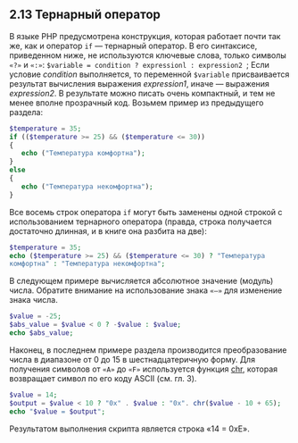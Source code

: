 ## 2.13 Тернарный оператор
В языке РНР предусмотрена конструкция, которая работает почти так же,
как и оператор `if` — тернарный оператор. В его синтаксисе, приведенном ниже, не используются ключевые слова, только символы `«?»` и `«:»`:
`$variable = condition ? expressionl : expression2 `;
Если условие *condition* выполняется, то переменной `$variable` 
присваивается результат вычисления выражения *expression1*, иначе — выражения  *expression2*. В результате можно писать очень компактный, и тем не менее  вполне прозрачный код. Возьмем пример из предыдущего раздела:
```php
$temperature = 35;
if (($temperature >= 25) && ($temperature <= 30))
{
   echo ("Температура комфортна");
}
else
{
   echo ("Температура некомфортна");
}
```
Все восемь строк оператора `if` могут быть заменены одной строкой с 
использованием тернарного оператора (правда, строка получается достаточно 
длинная, и в книге она разбита на две):
```php
$temperature = 35;
echo ($temperature >= 25) && ($temperature <= 30) ? "Температура
комфортна" : "Температура некомфортна";
```
В следующем примере вычисляется абсолютное значение (модуль) числа. 
Обратите внимание на использование знака `«—»` для изменение знака числа.  

```php
$value = -25;
$abs_value = $value < 0 ? -$value : $value;
echo $abs_value;
```  
Наконец, в последнем примере раздела производится преобразование числа
в диапазоне от 0 до 15 в шестнадцатеричную форму. Для получения символов
от `«А»` до `«F»`
 используется функция [chr](https://www.php.net/manual/ru/function.chr.php), которая возвращает символ по его
коду ASCII (см. гл. 3).
```php
$value = 14;
$output = $value < 10 ? "0x" . $value : "0x". chr($value - 10 + 65);
echo "$value = $output";
```
Результатом выполнения скрипта является строка «14 = 0xE».